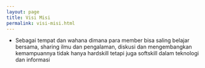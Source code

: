 ```yaml
---
layout: page
title: Visi Misi
permalink: visi-misi.html
---
```


- Sebagai tempat dan wahana dimana para member bisa saling belajar bersama, sharing ilmu dan pengalaman, diskusi dan mengembangkan kemampuannya tidak hanya hardskill tetapi juga softskill dalam teknologi dan informasi
